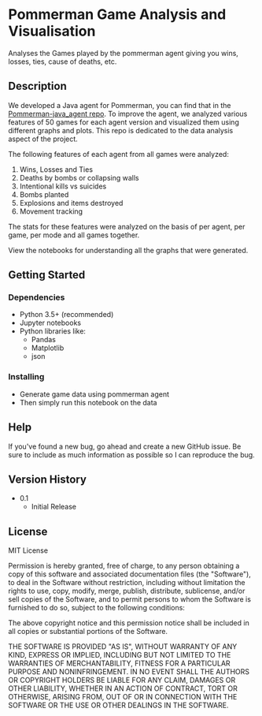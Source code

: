 # Pommerman Game Analysis and Visualisation 
Analyses the Games played by the pommerman agent giving you wins, losses, ties, cause of deaths, etc.

## Description

We developed a Java agent for Pommerman, you can find that in the [Pommerman-java_agent repo](https://github.com/ishaan27chaturvedi/Pommerman-java_Agent).
To improve the agent, we analyzed various features of 50 games for each agent version and visualized them using different graphs and plots.
This repo is dedicated to the data analysis aspect of the project.

The following features of each agent from all games were analyzed:
1. Wins, Losses and Ties
2. Deaths by bombs or collapsing walls
3. Intentional kills vs suicides
4. Bombs planted
5. Explosions and items destroyed
6. Movement tracking

The stats for these features were analyzed on the basis of per agent, per game, per mode and all games together.

View the notebooks for understanding all the graphs that were generated.

## Getting Started

### Dependencies

* Python 3.5+ (recommended)
* Jupyter notebooks 
* Python libraries like:
  *  Pandas
  *  Matplotlib
  *  json

### Installing

* Generate game data using pommerman agent
* Then simply run this notebook on the data


## Help

If you've found a new bug, go ahead and create a new GitHub issue. Be sure to include as much information as possible so I can reproduce the bug.


## Version History

* 0.1
    * Initial Release



## License

MIT License

Permission is hereby granted, free of charge, to any person obtaining a copy
of this software and associated documentation files (the "Software"), to deal
in the Software without restriction, including without limitation the rights
to use, copy, modify, merge, publish, distribute, sublicense, and/or sell
copies of the Software, and to permit persons to whom the Software is
furnished to do so, subject to the following conditions:

The above copyright notice and this permission notice shall be included in all
copies or substantial portions of the Software.

THE SOFTWARE IS PROVIDED "AS IS", WITHOUT WARRANTY OF ANY KIND, EXPRESS OR
IMPLIED, INCLUDING BUT NOT LIMITED TO THE WARRANTIES OF MERCHANTABILITY,
FITNESS FOR A PARTICULAR PURPOSE AND NONINFRINGEMENT. IN NO EVENT SHALL THE
AUTHORS OR COPYRIGHT HOLDERS BE LIABLE FOR ANY CLAIM, DAMAGES OR OTHER
LIABILITY, WHETHER IN AN ACTION OF CONTRACT, TORT OR OTHERWISE, ARISING FROM,
OUT OF OR IN CONNECTION WITH THE SOFTWARE OR THE USE OR OTHER DEALINGS IN THE
SOFTWARE.
